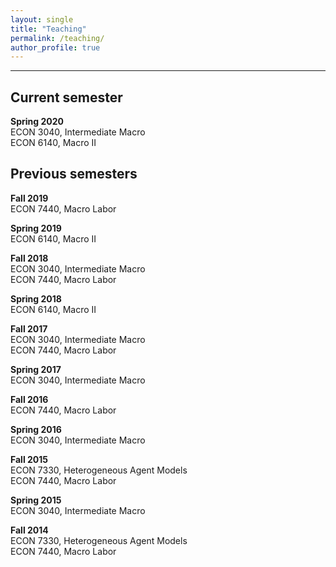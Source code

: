 ```yaml
---
layout: single
title: "Teaching"
permalink: /teaching/
author_profile: true
---
```

---
## Current semester  
**Spring 2020**  
ECON 3040, Intermediate Macro   
ECON 6140, Macro II     

## Previous semesters
**Fall 2019**  
ECON 7440, Macro Labor   

**Spring 2019**   
ECON 6140, Macro II     

**Fall 2018**  
ECON 3040, Intermediate Macro   
ECON 7440, Macro Labor   

**Spring 2018**    
ECON 6140, Macro II  

**Fall 2017**   
ECON 3040, Intermediate Macro   
ECON 7440, Macro Labor   

**Spring 2017**   
ECON 3040, Intermediate Macro   

**Fall 2016**   
ECON 7440, Macro Labor   

**Spring 2016**    
ECON 3040, Intermediate Macro  

**Fall 2015**  
ECON 7330, Heterogeneous Agent Models  
ECON 7440, Macro Labor  

**Spring 2015**    
ECON 3040, Intermediate Macro  

**Fall 2014**  
ECON 7330, Heterogeneous Agent Models  
ECON 7440, Macro Labor  





